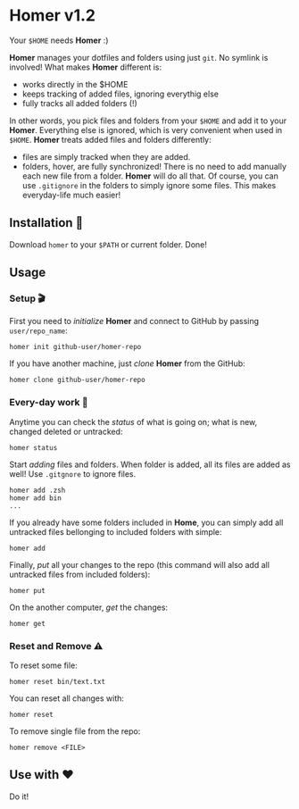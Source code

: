 # Homer v1.2

Your `$HOME` needs **Homer** :)

**Homer** manages your dotfiles and folders using just `git`. No symlink is involved!
What makes **Homer** different is:

+ works directly in the $HOME
+ keeps tracking of added files, ignoring everythig else
+ fully tracks all added folders (!)

In other words, you pick files and folders from your `$HOME` and add it to your **Homer**. Everything else is ignored, which is very convenient when used in `$HOME`. **Homer** treats added files and folders differently:

+ files are simply tracked when they are added.
+ folders, hover, are fully synchronized! There is no need to add manually each new file from a folder. **Homer** will do all that. Of course, you can use `.gitignore` in the folders to simply ignore some files. This makes everyday-life much easier!

## Installation :gift:

Download `homer` to your `$PATH` or current folder. Done!

## Usage

### Setup :clapper:

First you need to _initialize_ **Homer** and connect to GitHub by passing `user/repo_name`:

```shell
homer init github-user/homer-repo
```

If you have another machine, just _clone_ **Homer** from the GitHub:

```shell
homer clone github-user/homer-repo
```

### Every-day work :tophat:

Anytime you can check the _status_ of what is going on; what is new, changed deleted or untracked:

```shell
homer status
```

Start _adding_ files and folders. When folder is added, all its files are added as well!
Use `.gitgnore` to ignore files.

```shell
homer add .zsh
homer add bin
...
```

If you already have some folders included in **Home**, you can simply add all untracked files bellonging to included folders with simple:

```shell
homer add
```

Finally, _put_ all your changes to the repo (this command will also add all untracked files from included folders):

```shell
homer put
```

On the another computer, _get_ the changes:

```shell
homer get
```

### Reset and Remove :warning:

To reset some file:

```shell
homer reset bin/text.txt
```

You can reset all changes with:

```shell
homer reset
```

To remove single file from the repo:

```shell
homer remove <FILE>
```

## Use with ❤

Do it!
